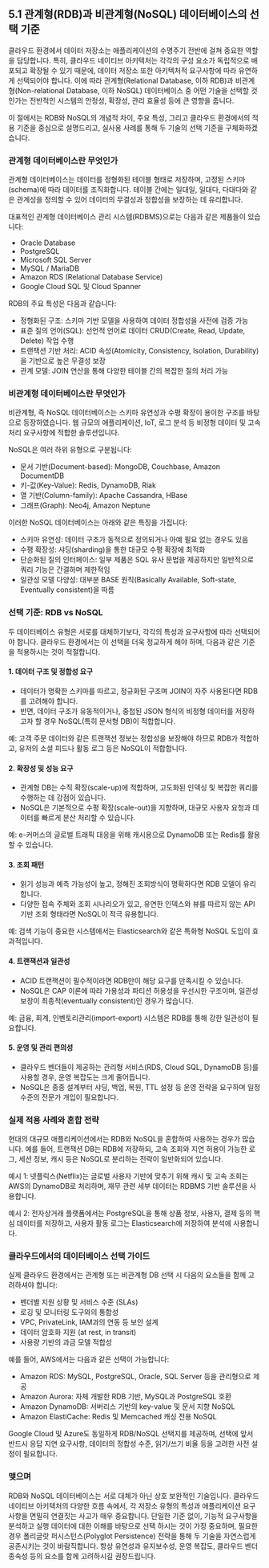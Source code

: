## 5.1 관계형(RDB)과 비관계형(NoSQL) 데이터베이스의 선택 기준

클라우드 환경에서 데이터 저장소는 애플리케이션의 수명주기 전반에 걸쳐 중요한 역할을 담당합니다. 특히, 클라우드 네이티브 아키텍처는 각각의 구성 요소가 독립적으로 배포되고 확장될 수 있기 때문에, 데이터 저장소 또한 아키텍처적 요구사항에 따라 유연하게 선택되어야 합니다. 이에 따라 관계형(Relational Database, 이하 RDB)과 비관계형(Non-relational Database, 이하 NoSQL) 데이터베이스 중 어떤 기술을 선택할 것인가는 전반적인 시스템의 안정성, 확장성, 관리 효율성 등에 큰 영향을 줍니다.

이 절에서는 RDB와 NoSQL의 개념적 차이, 주요 특성, 그리고 클라우드 환경에서의 적용 기준을 중심으로 설명드리고, 실사용 사례를 통해 두 기술의 선택 기준을 구체화하겠습니다.

### 관계형 데이터베이스란 무엇인가

관계형 데이터베이스는 데이터를 정형화된 테이블 형태로 저장하며, 고정된 스키마(schema)에 따라 데이터를 조직화합니다. 테이블 간에는 일대일, 일대다, 다대다와 같은 관계성을 정의할 수 있어 데이터의 무결성과 정합성을 보장하는 데 유리합니다.

대표적인 관계형 데이터베이스 관리 시스템(RDBMS)으로는 다음과 같은 제품들이 있습니다:

- Oracle Database
- PostgreSQL
- Microsoft SQL Server
- MySQL / MariaDB
- Amazon RDS (Relational Database Service)
- Google Cloud SQL 및 Cloud Spanner

RDB의 주요 특성은 다음과 같습니다:

- 정형화된 구조: 스키마 기반 모델을 사용하여 데이터 정합성을 사전에 검증 가능
- 표준 질의 언어(SQL): 선언적 언어로 데이터 CRUD(Create, Read, Update, Delete) 작업 수행
- 트랜잭션 기반 처리: ACID 속성(Atomicity, Consistency, Isolation, Durability)을 기반으로 높은 무결성 보장
- 관계 모델: JOIN 연산을 통해 다양한 테이블 간의 복잡한 질의 처리 가능

### 비관계형 데이터베이스란 무엇인가

비관계형, 즉 NoSQL 데이터베이스는 스키마 유연성과 수평 확장이 용이한 구조를 바탕으로 등장하였습니다. 웹 규모의 애플리케이션, IoT, 로그 분석 등 비정형 데이터 및 고속 처리 요구사항에 적합한 솔루션입니다.

NoSQL은 여러 하위 유형으로 구분됩니다:

- 문서 기반(Document-based): MongoDB, Couchbase, Amazon DocumentDB
- 키-값(Key-Value): Redis, DynamoDB, Riak
- 열 기반(Column-family): Apache Cassandra, HBase
- 그래프(Graph): Neo4j, Amazon Neptune

이러한 NoSQL 데이터베이스는 아래와 같은 특징을 가집니다:

- 스키마 유연성: 데이터 구조가 동적으로 정의되거나 아예 필요 없는 경우도 있음
- 수평 확장성: 샤딩(sharding)을 통한 대규모 수평 확장에 최적화
- 단순화된 질의 인터페이스: 일부 제품은 SQL 유사 문법을 제공하지만 일반적으로 쿼리 기능은 간결하며 제한적임
- 일관성 모델 다양성: 대부분 BASE 원칙(Basically Available, Soft-state, Eventually consistent)을 따름

### 선택 기준: RDB vs NoSQL

두 데이터베이스 유형은 서로를 대체하기보다, 각각의 특성과 요구사항에 따라 선택되어야 합니다. 클라우드 환경에서는 이 선택을 더욱 정교하게 해야 하며, 다음과 같은 기준을 적용하시는 것이 적절합니다.

#### 1. 데이터 구조 및 정합성 요구
- 데이터가 명확한 스키마를 따르고, 정규화된 구조며 JOIN이 자주 사용된다면 RDB를 고려해야 합니다.
- 반면, 데이터 구조가 유동적이거나, 중첩된 JSON 형식의 비정형 데이터를 저장하고자 할 경우 NoSQL(특히 문서형 DB)이 적합합니다.

예: 고객 주문 데이터와 같은 트랜잭션 정보는 정합성을 보장해야 하므로 RDB가 적합하고, 유저의 소셜 피드나 활동 로그 등은 NoSQL이 적합합니다.

#### 2. 확장성 및 성능 요구
- 관계형 DB는 수직 확장(scale-up)에 적합하며, 고도화된 인덱싱 및 복잡한 쿼리를 수행하는 데 강점이 있습니다.
- NoSQL은 기본적으로 수평 확장(scale-out)을 지향하며, 대규모 사용자 요청과 데이터를 빠르게 분산 처리할 수 있습니다.

예: e-커머스의 글로벌 트래픽 대응을 위해 캐시용으로 DynamoDB 또는 Redis를 활용할 수 있습니다.

#### 3. 조회 패턴
- 읽기 성능과 예측 가능성이 높고, 정해진 조회방식이 명확하다면 RDB 모델이 유리합니다.
- 다양한 접속 주체와 조회 시나리오가 있고, 유연한 인덱스와 뷰를 따르지 않는 API 기반 조회 형태라면 NoSQL이 적극 유용합니다.

예: 검색 기능이 중요한 시스템에서는 Elasticsearch와 같은 특화형 NoSQL 도입이 효과적입니다.

#### 4. 트랜잭션과 일관성
- ACID 트랜잭션이 필수적이라면 RDB만이 해당 요구를 만족시킬 수 있습니다.
- NoSQL은 CAP 이론에 따라 가용성과 파티션 허용성을 우선시한 구조이며, 일관성 보장이 최종적(eventually consistent)인 경우가 많습니다.

예: 금융, 회계, 인벤토리관리(import-export) 시스템은 RDB를 통해 강한 일관성이 필요합니다.

#### 5. 운영 및 관리 편의성
- 클라우드 벤더들이 제공하는 관리형 서비스(RDS, Cloud SQL, DynamoDB 등)를 사용할 경우, 운영 복잡도는 크게 줄어듭니다.
- NoSQL은 종종 설계부터 샤딩, 백업, 복원, TTL 설정 등 운영 전략을 요구하며 일정 수준의 전문가 개입이 필요합니다.

### 실제 적용 사례와 혼합 전략

현대의 대규모 애플리케이션에서는 RDB와 NoSQL을 혼합하여 사용하는 경우가 많습니다. 예를 들어, 트랜잭션 DB는 RDB에 저장하되, 고속 조회와 지연 허용이 가능한 로그, 세션 정보, 캐시 등은 NoSQL로 분리하는 전략이 일반화되어 있습니다.

예시 1: 넷플릭스(Netflix)는 글로벌 사용자 기반에 맞추기 위해 캐시 및 고속 조회는 AWS의 DynamoDB로 처리하며, 재무 관련 세부 데이터는 RDBMS 기반 솔루션을 사용합니다.

예시 2: 전자상거래 플랫폼에서는 PostgreSQL을 통해 상품 정보, 사용자, 결제 등의 핵심 데이터를 저장하고, 사용자 활동 로그는 Elasticsearch에 저장하여 분석에 사용합니다.

### 클라우드에서의 데이터베이스 선택 가이드

실제 클라우드 환경에서는 관계형 또는 비관계형 DB 선택 시 다음의 요소들을 함께 고려하셔야 합니다:

- 벤더별 지원 상황 및 서비스 수준 (SLAs)
- 로깅 및 모니터링 도구와의 통합성
- VPC, PrivateLink, IAM과의 연동 등 보안 설계
- 데이터 암호화 지원 (at rest, in transit)
- 사용량 기반의 과금 모델 적합성

예를 들어, AWS에서는 다음과 같은 선택이 가능합니다:

- Amazon RDS: MySQL, PostgreSQL, Oracle, SQL Server 등을 관리형으로 제공
- Amazon Aurora: 자체 개발한 RDB 기반, MySQL과 PostgreSQL 호환
- Amazon DynamoDB: 서버리스 기반의 key-value 및 문서 지향 NoSQL
- Amazon ElastiCache: Redis 및 Memcached 캐싱 전용 NoSQL

Google Cloud 및 Azure도 동일하게 RDB/NoSQL 선택지를 제공하며, 선택에 앞서 반드시 응답 지연 요구사항, 데이터의 정합성 수준, 읽기/쓰기 비율 등을 고려한 사전 설정이 필요합니다.

### 맺으며

RDB와 NoSQL 데이터베이스는 서로 대체가 아닌 상호 보완적인 기술입니다. 클라우드 네이티브 아키텍처의 다양한 흐름 속에서, 각 저장소 유형의 특성과 애플리케이션 요구사항을 면밀히 연결짓는 사고가 매우 중요합니다. 단일한 기준 없이, 기능적 요구사항을 분석하고 실행 데이터에 대한 이해를 바탕으로 선택 하시는 것이 가장 중요하며, 필요한 경우 폴리글랏 퍼시스턴스(Polyglot Persistence) 전략을 통해 두 기술을 자연스럽게 공존시키는 것이 바람직합니다. 항상 유연성과 유지보수성, 운영 복잡도, 클라우드 벤더 종속성 등의 요소를 함께 고려하시길 권장드립니다.